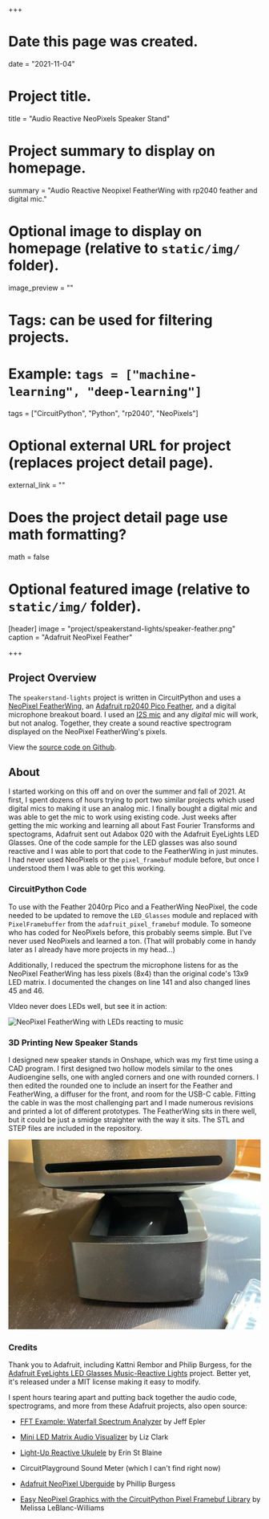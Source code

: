 +++
# Date this page was created.
date = "2021-11-04"

# Project title.
title = "Audio Reactive NeoPixels Speaker Stand"

# Project summary to display on homepage.
summary = "Audio Reactive Neopixel FeatherWing with rp2040 feather and digital mic."

# Optional image to display on homepage (relative to `static/img/` folder).
image_preview = ""

# Tags: can be used for filtering projects.
# Example: `tags = ["machine-learning", "deep-learning"]`
tags = ["CircuitPython", "Python", "rp2040", "NeoPixels"]

# Optional external URL for project (replaces project detail page).
external_link = ""

# Does the project detail page use math formatting?
math = false

# Optional featured image (relative to `static/img/` folder).
[header]
image = "project/speakerstand-lights/speaker-feather.png"
caption = "Adafruit NeoPixel Feather"

+++

##  Project Overview

The `speakerstand-lights` project is written in CircuitPython and     uses a [NeoPixel FeatherWing](https://www.adafruit.com/product/3124), an [Adafruit rp2040 Pico Feather](https://learn.adafruit.com/adafruit-feather-rp2040-pico), and a digital microphone breakout board. I used an [I2S mic](https://learn.adafruit.com/adafruit-i2s-mems-microphone-breakout) and any *digital* mic will work, but not analog. Together, they create a sound reactive spectrogram displayed on the NeoPixel FeatherWing's pixels.

View the [source code on Github](https://github.com/prcutler/speakerstand-lights).

## About

I started working on this off and on over the summer and fall of 2021.  At first, I spent dozens of hours trying to port two similar projects which used digital mics to making it use an analog mic.  I finally bought a digital mic and was able to get the mic to work using existing code.  Just weeks after getting the mic working and learning all about Fast Fourier Transforms and spectograms, Adafruit sent out Adabox 020 with the Adafruit EyeLights LED Glasses.  One of the code sample for the LED glasses was also sound reactive and I was able to port that code to the FeatherWing in just minutes. I had never used NeoPixels or the `pixel_framebuf` module before, but once I understood them I was able to get this working. 

### CircuitPython Code

To use with the Feather 2040rp Pico and a FeatherWing NeoPixel, the code needed to be updated to remove the `LED_Glasses` module and replaced with `PixelFramebuffer` from the `adafruit_pixel_framebuf` module.  To someone who has coded for NeoPixels before, this probably seems simple.  But I've never used NeoPixels and learned a ton.  (That will probably come in handy later as I already have more projects in my head...)

Additionally, I reduced the spectrum the microphone listens for as the NeoPixel FeatherWing has less pixels (8x4) than the original code's 13x9 LED matrix.  I documented the changes on line 141 and also changed lines 45 and 46.

VIdeo never does LEDs well, but see it in action: 

![NeoPixel FeatherWing with LEDs reacting to music](neopixel-feather.gif)

### 3D Printing New Speaker Stands

I designed new speaker stands in Onshape, which was my first time using a CAD program.  I first designed two hollow models similar to the ones Audioengine sells, one with angled corners and one with rounded corners.  I then edited the rounded one to include an insert for the Feather and FeatherWing, a diffuser for the front, and room for the USB-C cable.  Fitting the cable in was the most challenging part and I made numerous revisions and printed a lot of different prototypes.  The FeatherWing sits in there well, but it could be just a smidge straighter with the way it sits.  The STL and STEP files are included in the repository.

![Speaker Stand for AudioEngine P4 speakers](p4-speakerstand.jpg)

### Credits

Thank you to Adafruit, including Kattni Rembor and Philip Burgess, for the [Adafruit EyeLights LED Glasses Music-Reactive Lights](https://learn.adafruit.com/adafruit-eyelights-led-glasses-and-driver/music-reactive-lights) project.  Better yet, it's released under a MIT license making it easy to modify.

I spent hours tearing apart and putting back together the audio code, spectrograms, and more from these Adafruit projects, also open source:

* [FFT Example: Waterfall Spectrum Analyzer](https://learn.adafruit.com/ulab-crunch-numbers-fast-with-circuitpython/overview ) by Jeff Epler

* [Mini LED Matrix Audio Visualizer](https://learn.adafruit.com/mini-led-matrix-audio-visualizer/code-the-mini-led-matrix-audio-visualizer) by Liz Clark

* [Light-Up Reactive Ukulele](https://learn.adafruit.com/light-up-reactive-ukulele) by Erin St Blaine

* CircuitPlayground Sound Meter (which I can't find right now)

* [Adafruit NeoPixel Uberguide](https://learn.adafruit.com/adafruit-neopixel-uberguide) by Phillip Burgess

* [Easy NeoPixel Graphics with the CircuitPython Pixel Framebuf Library](https://learn.adafruit.com/easy-neopixel-graphics-with-the-circuitpython-pixel-framebuf-library) by Melissa LeBlanc-Williams